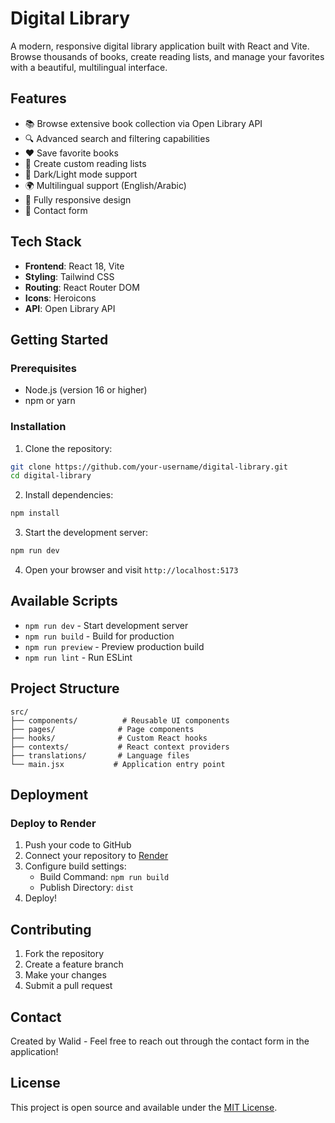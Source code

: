 # Digital Library

A modern, responsive digital library application built with React and Vite. Browse thousands of books, create reading lists, and manage your favorites with a beautiful, multilingual interface.

## Features

- 📚 Browse extensive book collection via Open Library API
- 🔍 Advanced search and filtering capabilities
- ❤️ Save favorite books
- 📝 Create custom reading lists
- 🌙 Dark/Light mode support
- 🌍 Multilingual support (English/Arabic)
- 📱 Fully responsive design
- 📧 Contact form

## Tech Stack

- **Frontend**: React 18, Vite
- **Styling**: Tailwind CSS
- **Routing**: React Router DOM
- **Icons**: Heroicons
- **API**: Open Library API

## Getting Started

### Prerequisites

- Node.js (version 16 or higher)
- npm or yarn

### Installation

1. Clone the repository:
```bash
git clone https://github.com/your-username/digital-library.git
cd digital-library
```

2. Install dependencies:
```bash
npm install
```

3. Start the development server:
```bash
npm run dev
```

4. Open your browser and visit `http://localhost:5173`

## Available Scripts

- `npm run dev` - Start development server
- `npm run build` - Build for production
- `npm run preview` - Preview production build
- `npm run lint` - Run ESLint

## Project Structure

```
src/
├── components/          # Reusable UI components
├── pages/              # Page components
├── hooks/              # Custom React hooks
├── contexts/           # React context providers
├── translations/       # Language files
└── main.jsx           # Application entry point
```

## Deployment

### Deploy to Render

1. Push your code to GitHub
2. Connect your repository to [Render](https://render.com)
3. Configure build settings:
   - Build Command: `npm run build`
   - Publish Directory: `dist`
4. Deploy!

## Contributing

1. Fork the repository
2. Create a feature branch
3. Make your changes
4. Submit a pull request

## Contact

Created by Walid - Feel free to reach out through the contact form in the application!

## License

This project is open source and available under the [MIT License](LICENSE).
